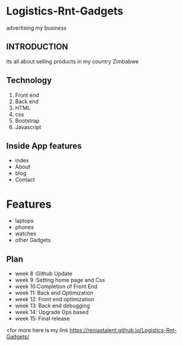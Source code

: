 # Logistics-Rnt-Gadgets
advertising my business

 ## INTRODUCTION
its all about selling products in my country Zimbabwe 


##  Technology
1. Front end
2. Back end 
3. HTML
4. css
5. Bootstrap
6. Javascript

## Inside App features
* index
* About 
* blog
* Contact 

# Features
* laptops
* phones
* watches
* other Gadgets


## Plan 
* week 8 :Github Update
* week 9 :Setting home page and Css
* week 10:Completion of Front End
* week 11: Back end Optimization
* week 12: Front end optimization
* week 13: Back end debugging
* week 14: Upgrade Ops based
* week 15: Final release

<for more here is my link https://reniastalent.github.io/Logistics-Rnt-Gadgets/
